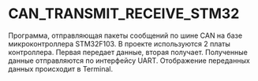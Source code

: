 # CAN_TRANSMIT_RECEIVE_STM32
Программа, отправляющая пакеты сообщений по шине CAN на базе микроконтроллера STM32F103. В проекте используются 2 платы контроллера. Первая передает данные, вторая получает. Полученные данные отправляются по интерфейсу UART. Отображение переданных данных проиcходит в Terminal.
